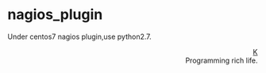 nagios_plugin
======
Under centos7 nagios plugin,use python2.7.
                                


<div style="text-align:right;"><a href="https://www.ktianc.com">K</a></div>
<div style="text-align:right;">Programming rich life.</div>


